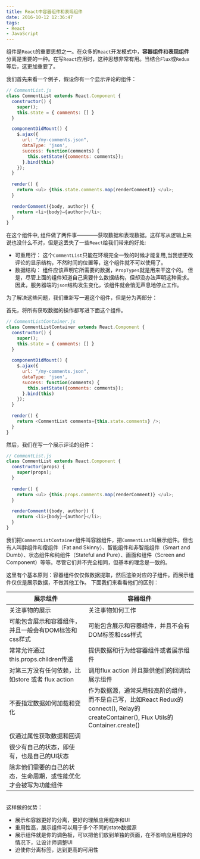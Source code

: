 ```yaml
---
title: React中容器组件和表现组件
date: 2016-10-12 12:36:47
tags:
- React 
- JavaScript
---
```


组件是`React`的重要思想之一。在众多的`React`开发模式中，**容器组件**和**表现组件**分离是重要的一种。在写`React`应用时，这种思想非常有用。当结合`Flux`或`Redux`等后，这更加重要了。
<!--more-->
我们首先来看一个例子，假设你有一个显示评论的组件：
```js
// CommentList.js
class CommentList extends React.Component {
  constructor() {
    super();
    this.state = { comments: [] }
  }

  componentDidMount() {
    $.ajax({
      url: "/my-comments.json",
      dataType: 'json',
      success: function(comments) {
        this.setState({comments: comments});
      }.bind(this)
    });
  }
  
  render() {
    return <ul> {this.state.comments.map(renderComment)} </ul>;
  }
  
  renderComment({body, author}) {
    return <li>{body}—{author}</li>;
  }
}
```
在这个组件中, 组件做了两件事————获取数据和表现数据。这样写从逻辑上来说也没什么不对，但是这丢失了一些`React`给我们带来的好处:
- 可重用行：
这个`CommentList`只能在环境完全一致的时候才能复用,当我想更改评论的显示结构，不然时间的位置等，这个组件就不可以使用了。
- 数据结构：
组件应该声明它所需要的数据，`PropTypes`就是用来干这个的。
但是，尽管上面的组件知道自己需要什么数据结构，但却没办法声明这种需求。因此，服务器端的`json`结构发生变化，该组件就会悄无声息地停止工作。

为了解决这些问题，我们重新写一遍这个组件，但是分为两部分：
    

首先，将所有获取数据的操作都写进下面这个组件。
```js
// CommentListContainer.js
class CommentListContainer extends React.Component {
  constructor() {
    super();
    this.state = { comments: [] }
  }
  
  componentDidMount() {
    $.ajax({
      url: "/my-comments.json",
      dataType: 'json',
      success: function(comments) {
        this.setState({comments: comments});
      }.bind(this)
    });
  }
  
  render() {
    return <CommentList comments={this.state.comments} />;
  }
}
```
    
然后，我们在写一个展示评论的组件：
```js
// CommentList.js
class CommentList extends React.Component {
  constructor(props) {
    super(props);
  }
  
  render() { 
    return <ul> {this.props.comments.map(renderComment)} </ul>;
  }
 
  renderComment({body, author}) {
    return <li>{body}—{author}</li>;
  }
}
```


我们把`CommentListContainer`组件叫容器组件，把`CommentList`叫展示组件。但也有人叫胖组件和瘦组件（Fat and Skinny）、智能组件和非智能组件（Smart and Dumb）、状态组件和纯组件（Stateful and Pure）、画面和组件（Screen and Component）等等。尽管它们并不完全相同，但基本的理念是一致的。

这里有个基本原则：容器组件仅仅做数据提取，然后渲染对应的子组件。而展示组件仅仅是展示数据，不做其他工作。
下面我们来看看他们的区别：



|                             展示组件                             | 容器组件                                                                                                                             |
|----------------------------------------------------------------|---------------|
| 关注事物的展示                                                   | 关注事物如何工作                                                                                                                     |
| 可能包含展示和容器组件，并且一般会有DOM标签和css样式             | 可能包含展示和容器组件，并且不会有DOM标签和css样式                                                                                   |
| 常常允许通过this.props.children传递                              | 提供数据和行为给容器组件或者展示组件                                                                                                 |
| 对第三方没有任何依赖，比如store 或者 flux action                 | 调用flux action 并且提供他们的回调给展示组件                                                                                         |
| 不要指定数据如何加载和变化                                       | 作为数据源，通常采用较高阶的组件，而不是自己写，比如React Redux的connect(), Relay的createContainer(), Flux Utils的Container.create() |
| 仅通过属性获取数据和回调                                         |                                                                                                                                      |
| 很少有自己的状态，即使有，也是自己的UI状态                       |                                                                                                                                      |
| 除非他们需要的自己的状态，生命周期，或性能优化才会被写为功能组件 |                                                                                                                                      | |


<br />
这样做的优势：

- 展示和容器更好的分离，更好的理解应用程序和UI
- 重用性高，展示组件可以用于多个不同的state数据源
- 展示组件就是你的调色板，可以把他们放到单独的页面，在不影响应用程序的情况下，让设计师调整UI
- 迫使你分离标签，达到更高的可用性

